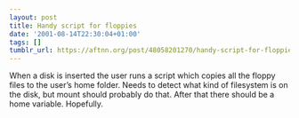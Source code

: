 ```yaml
---
layout: post
title: Handy script for floppies
date: '2001-08-14T22:30:04+01:00'
tags: []
tumblr_url: https://aftnn.org/post/48058201270/handy-script-for-floppies
---
```

<p>When a disk is inserted the user runs a script which copies all the floppy files to the user&rsquo;s home folder. Needs to detect what kind of filesystem is on the disk, but mount should probably do that. After that there should be a home variable. Hopefully.</p>
